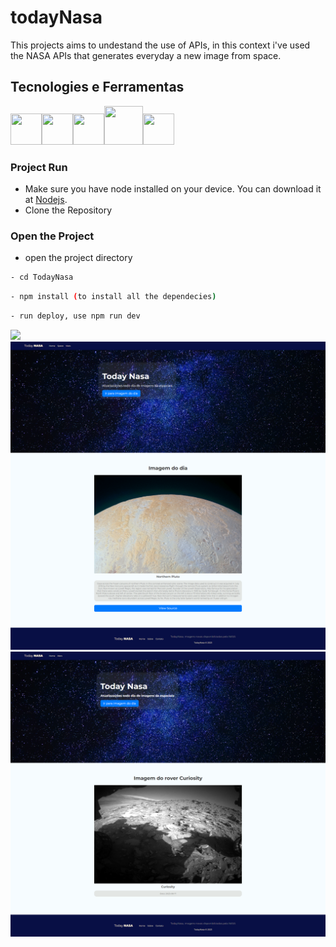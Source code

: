 # todayNasa

This projects aims to undestand the use of APIs, in this context i've used the NASA APIs that generates everyday a new image from space. 

## Tecnologies e Ferramentas
<img src="https://cdn.jsdelivr.net/gh/devicons/devicon/icons/react/react-original-wordmark.svg" width="50" height="50" /><img src="https://cdn.jsdelivr.net/gh/devicons/devicon/icons/javascript/javascript-original.svg" width="50" height="50" /><img src="https://cdn.jsdelivr.net/gh/devicons/devicon/icons/html5/html5-original.svg" width="50" height="50" /><img src="https://cdn.jsdelivr.net/gh/devicons/devicon/icons/css3/css3-original-wordmark.svg" width="62" height="62" /><img src="https://cdn.jsdelivr.net/gh/devicons/devicon/icons/git/git-original.svg" width="50" height="50" />


### Project Run
- Make sure you have node installed on your device. You can download it at [Nodejs](https://nodejs.org/).
- Clone the  Repository

### Open the Project
- open the project directory
  
```sh
- cd TodayNasa
 ```
```sh
- npm install (to install all the dependecies)
 ```
```sh
- run deploy, use npm run dev
 ```
<img src="./pageNasa.png">

<img src="./pluto.png">

<img src="./rover.png">
